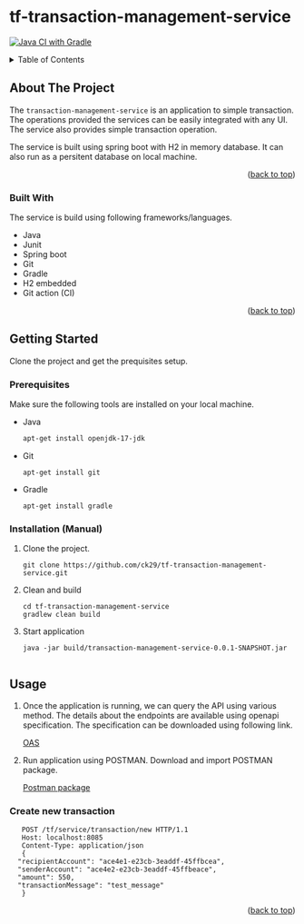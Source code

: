 # tf-transaction-management-service
[![Java CI with Gradle](https://github.com/ck29/tf-transaction-management-service/actions/workflows/gradle.yml/badge.svg)](https://github.com/ck29/tf-transaction-management-service/actions/workflows/gradle.yml)



<!-- TABLE OF CONTENTS -->
<details>
  <summary>Table of Contents</summary>
  <ol>
    <li>
      <a href="#about-the-project">About The Project</a>
      <ul>
        <li><a href="#built-with">Built With</a></li>
      </ul>
    </li>
    <li>
      <a href="#getting-started">Getting Started</a>
      <ul>
        <li><a href="#prerequisites">Prerequisites</a></li>
        <li><a href="##installation-manual">Installation</a></li>
        <li><a href="##integration-test">Integration Test</a></li>
      </ul>
    </li>
    <li><a href="#usage">Usage</a></li>

  </ol>
</details>



<!-- ABOUT THE PROJECT -->
## About The Project

The `transaction-management-service` is an application to simple transaction. The operations provided the services can be easily integrated with any UI.
The service also provides simple transaction operation.

The service is built using spring boot with H2 in memory database. It can also run as a persitent database on local machine.


<p align="right">(<a href="#top">back to top</a>)</p>



### Built With

The service is build using following frameworks/languages.

* Java
* Junit
* Spring boot
* Git
* Gradle
* H2 embedded
* Git action (CI)


<p align="right">(<a href="#top">back to top</a>)</p>



<!-- GETTING STARTED -->
## Getting Started

Clone the project and get the prequisites setup.

### Prerequisites

Make sure the following tools are installed on your local machine.
* Java
  ```sh
  apt-get install openjdk-17-jdk
  ```

* Git
  ```shell
  apt-get install git
  ```

* Gradle
  ```shell
  apt-get install gradle
  ```

### Installation (Manual)
1. Clone the project.
   ```
   git clone https://github.com/ck29/tf-transaction-management-service.git
   ```
2. Clean and build
   ```shell
   cd tf-transaction-management-service
   gradlew clean build
   ```
3. Start application
   ```shell
   java -jar build/transaction-management-service-0.0.1-SNAPSHOT.jar
   ```

   ```

<!-- USAGE EXAMPLES -->
## Usage

1. Once the application is running, we can query the API using various method. The details about the endpoints are available using openapi specification. The specification can be downloaded using following link.

   [OAS](https://github.com/ck29/tf-transaction-management-service/blob/master/data/swagger.yml)
   

2. Run application using POSTMAN. Download and import POSTMAN package.

   [Postman package](https://github.com/ck29/tf-transaction-management-service/blob/master/data/transaction_service.postman_collection.json)

### Create new transaction
```shell
   POST /tf/service/transaction/new HTTP/1.1
   Host: localhost:8085
   Content-Type: application/json
   {
  "recipientAccount": "ace4e1-e23cb-3eaddf-45ffbcea",
  "senderAccount": "ace4e2-e23cb-3eaddf-45ffbeace",
  "amount": 550,
  "transactionMessage": "test_message"
   }
   ```



<p align="right">(<a href="#top">back to top</a>)</p>
